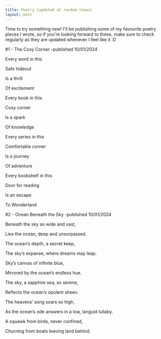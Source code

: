 ```yaml
---
title: Poetry (updated at random times)
layout: post
---
```


Time to try something new! I'll be publishing some of my favourite poetry pieces I wrote, so if you're looking forward to these, make sure to check regularly as they are updated whenever I feel like it :D



#1 - The Cosy Corner 
-published 10/01/2024 


Every word in this

Safe hideout

Is a thrill

Of excitement 


Every book in this

Cosy corner

Is a spark 

Of knowledge


Every series in this

Comfortable corner 

Is a journey 

Of adventure


Every bookshelf in this

Door for reading

Is an escape 

To Wonderland



#2 - Ocean Beneath the Sky 
-published 10/01/2024


Beneath the sky so wide and vast,

Lies the ocean, deep and unsurpassed.

The ocean’s depth, a secret keep,

The sky’s expanse, where dreams may leap.


Sky’s canvas of infinite blue,

Mirrored by the ocean’s endless hue.

The sky, a sapphire sea, so serene,

Reflects the ocean’s opulent sheen.


The heavens’ song soars so high,

As the ocean’s ode answers in a low, languid lullaby.

A squawk from birds, never confined,

Churning from boats leaving land behind.

